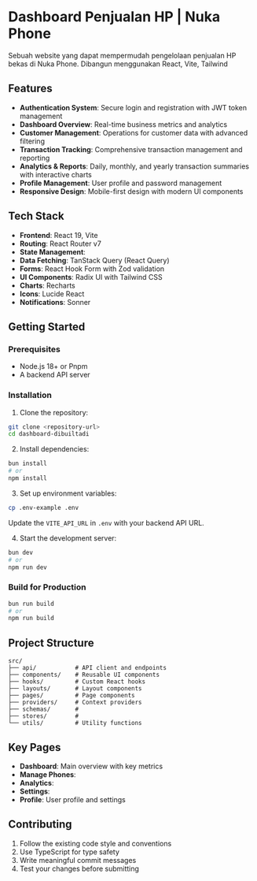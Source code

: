 # Dashboard Penjualan HP | Nuka Phone

Sebuah website yang dapat mempermudah pengelolaan penjualan HP bekas di Nuka Phone. Dibangun menggunakan React, Vite, Tailwind

## Features

- **Authentication System**: Secure login and registration with JWT token management
- **Dashboard Overview**: Real-time business metrics and analytics
- **Customer Management**: Operations for customer data with advanced filtering
- **Transaction Tracking**: Comprehensive transaction management and reporting
- **Analytics & Reports**: Daily, monthly, and yearly transaction summaries with interactive charts
- **Profile Management**: User profile and password management
- **Responsive Design**: Mobile-first design with modern UI components

## Tech Stack

- **Frontend**: React 19, Vite
- **Routing**: React Router v7
- **State Management**:
- **Data Fetching**: TanStack Query (React Query)
- **Forms**: React Hook Form with Zod validation
- **UI Components**: Radix UI with Tailwind CSS
- **Charts**: Recharts
- **Icons**: Lucide React
- **Notifications**: Sonner

## Getting Started

### Prerequisites

- Node.js 18+ or Pnpm
- A backend API server

### Installation

1. Clone the repository:

```bash
git clone <repository-url>
cd dashboard-dibuiltadi
```

2. Install dependencies:

```bash
bun install
# or
npm install
```

3. Set up environment variables:

```bash
cp .env-example .env
```

Update the `VITE_API_URL` in `.env` with your backend API URL.

4. Start the development server:

```bash
bun dev
# or
npm run dev
```

### Build for Production

```bash
bun run build
# or
npm run build
```

## Project Structure

```
src/
├── api/           # API client and endpoints
├── components/    # Reusable UI components
├── hooks/         # Custom React hooks
├── layouts/       # Layout components
├── pages/         # Page components
├── providers/     # Context providers
├── schemas/       #
├── stores/        #
└── utils/         # Utility functions
```

## Key Pages

- **Dashboard**: Main overview with key metrics
- **Manage Phones**:
- **Analytics**:
- **Settings**:
- **Profile**: User profile and settings

## Contributing

1. Follow the existing code style and conventions
2. Use TypeScript for type safety
3. Write meaningful commit messages
4. Test your changes before submitting
